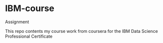 # IBM-course
Assignment

This repo contents my course work from coursera for the IBM Data Science Professional Certificate
